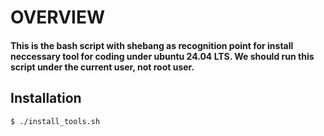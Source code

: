 # OVERVIEW
#### This is the bash script with shebang as recognition point for install neccessary tool for coding under ubuntu 24.04 LTS. We should run this script under the current user, not root user.

## Installation
```bash
$ ./install_tools.sh
```

